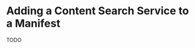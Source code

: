 # Adding a Content Search Service to a Manifest

TODO

<!-- #important:0 add instructions on how to add content search to our manifest -->
